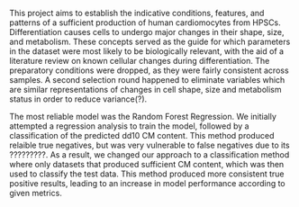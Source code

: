 This project aims to establish the indicative conditions, features, and patterns of a sufficient production of human cardiomocytes from HPSCs. Differentiation causes cells to undergo major changes in their shape, size, and metabolism. These concepts served as the guide for which parameters in the dataset were most likely to be biologically relevant, with the aid of a literature review on known cellular changes during differentiation. The preparatory conditions were dropped, as they were fairly consistent across samples. A second selection round happened to eliminate variables which are similar representations of changes in cell shape, size and metabolism status in order to reduce variance(?). 

The most reliable model was the Random Forest Regression. We initially attempted a regression analysis to train the model, followed by a classification of the predicted dd10 CM content. This method produced relaible true negatives, but was very vulnerable to false negatives due to its ?????????. As a result, we changed our approach to a classification method where only datasets that produced sufficient CM content, which was then used to classify the test data. This method produced more consistent true positive results, leading to an increase in model performance according to given metrics.  
